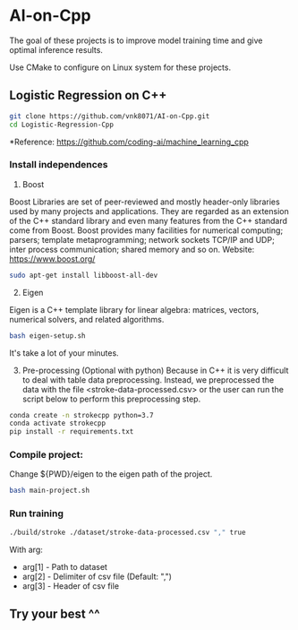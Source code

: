 # AI-on-Cpp

The goal of these projects is to improve model training time and give optimal inference results.

Use CMake to configure on Linux system for these projects.

## Logistic Regression on C++

```bash
git clone https://github.com/vnk8071/AI-on-Cpp.git
cd Logistic-Regression-Cpp
```

*Reference: https://github.com/coding-ai/machine_learning_cpp

### Install independences
1. Boost

Boost Libraries are set of peer-reviewed and mostly header-only libraries used by many projects and applications. They are regarded as an extension of the C++ standard library and even many features from the C++ standard come from Boost. Boost provides many facilities for numerical computing; parsers; template metaprogramming; network sockets TCP/IP and UDP; inter process communication; shared memory and so on.
Website: https://www.boost.org/

```bash
sudo apt-get install libboost-all-dev
```

2. Eigen

Eigen is a C++ template library for linear algebra: matrices, vectors, numerical solvers, and related algorithms.

```bash
bash eigen-setup.sh
```

It's take a lot of your minutes.

3. Pre-processing (Optional with python)
Because in C++ it is very difficult to deal with table data preprocessing. Instead, we preprocessed the data with the file <stroke-data-processed.csv> or the user can run the script below to perform this preprocessing step.

```bash
conda create -n strokecpp python=3.7
conda activate strokecpp
pip install -r requirements.txt
```

### Compile project:

Change ${PWD}/eigen to the eigen path of the project.

```bash
bash main-project.sh
```

### Run training
```bash
./build/stroke ./dataset/stroke-data-processed.csv "," true
```

With arg:
- arg[1] - Path to dataset
- arg[2] - Delimiter of csv file (Default: ",")
- arg[3] - Header of csv file

## Try your best ^^